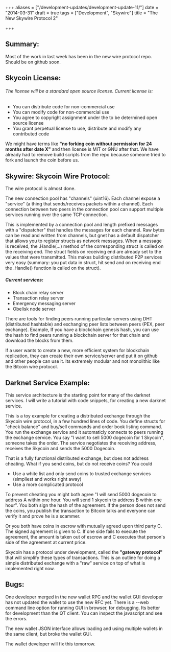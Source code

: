 +++
aliases = ["/development-updates/development-update-11/"]
date = "2014-03-31"
draft = true
tags = ["Development", "Skywire"]
title = "The New Skywire Protocol 2"

+++
## Summary:
Most of the work in last week has been in the new wire protocol repo. Should be on github soon.

## Skycoin License:

###### The license will be a standard open source license. Current license is:
- You can distribute code for non-commercial use
- You can modify code for non-commercial use
- You agree to copyright assignment under the to be determined open source license
- You grant perpetual license to use, distribute and modify any contributed code

We might have terms like **"no forking coin without permission for 24 months after date X"** and then license is MIT or GNU after that. We have already had to remove build scripts from the repo because someone tried to fork and launch the coin before us.

## Skywire: Skycoin Wire Protocol:

The wire protocol is almost done.

The new connection pool has "channels" (uint16). Each channel expose a "service" (a thing that sends/receives packets within a channel). Each connection between two peers in the connection pool can support multiple services running over the same TCP connection.

This is implemented by a connection pool and length prefixed messages with a "dispatcher" that handles the messages for each channel. Raw bytes can be read and written from channels, but gnet has a default dispatcher that allows you to register structs as network messages. When a message is received, the .Handle(...) method of the corresponding struct is called on the receiving end. The struct fields on receiving end are already set to the values that were transmitted. This makes building distributed P2P services very easy (summary: you put data in struct, hit send and on receiving end the .Handle() function is called on the struct).

##### Current services:
- Block chain relay server
- Transaction relay server
- Emergency messaging server
- Obelisk node server

There are tools for finding peers running particular servers using DHT (distributed hashtable) and exchanging peer lists between peers (PEX, peer exchange). Example, If you have a blockchain genesis hash, you can use the hash to find peers running a blockchain server for that chain and download the blocks from them.

If a user wants to create a new, more efficient system for blockchain replication, they can create their own service/server and put it on github and other people can use it. Its extremely modular and not monolithic like the Bitcoin wire protocol.

## Darknet Service Example:

This service architecture is the starting point for many of the darknet services. I will write a tutorial with code snippets, for creating a new darknet service.

This is a toy example for creating a distributed exchange through the Skycoin wire protocol, in a few hundred lines of code. You define structs for "check balance" and buy/sell commands and order book listing command. You run the exchange service and it automaticly connects to peers running the exchange service. You say "I want to sell 5000 dogecoin for 1 Skycoin", someone takes the order. The service negotiates the receiving address, receives the Skycoin and sends the 5000 Dogecoin.

That is a fully functional distributed exchange, but does not address cheating. What if you send coins, but do not receive coins? You could
- Use a white list and only send coins to trusted exchange services (simpliest and works right away)
- Use a more complicated protocol

To prevent cheating you might both agree "I will send 5000 dogecoin to address A within one hour. You will send 1 skycoin to address B within one hour". You both sign the hash of the agreement. If the person does not send the coins, you publish the transaction to Bitcoin talks and everyone can verify it and prove he is a scammer.

Or you both have coins in escrow with mutually agreed upon third party C. The signed agreement is given to C. If one side fails to execute the agreement, the amount is taken out of escrow and C executes that person's side of the agreement at current price.

Skycoin has a protocol under development, called the **"gateway protocol"** that will simplify these types of transactions. This is an outline for doing a simple distributed exchange with a "raw" service on top of what is implemented right now.

## Bugs:

One developer merged in the new wallet RPC and the wallet GUI developer has not updated the wallet to use the new RFC yet. There is a --web command line option for running GUI in browser, for debugging. Its better for development than the QT client. You can inspect the javascript and see the errors.

The new wallet JSON interface allows loading and using multiple wallets in the same client, but broke the wallet GUI.

The wallet developer will fix this tomorrow.